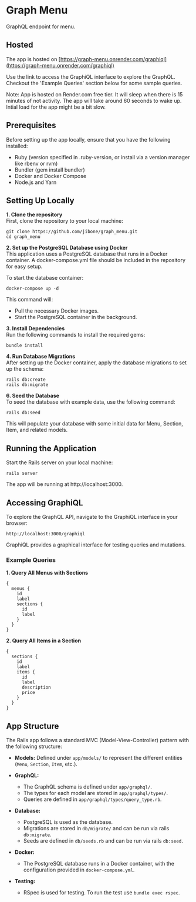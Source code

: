 # Graph Menu

GraphQL endpoint for menu.

## Hosted

The app is hosted on [https://graph-menu.onrender.com/graphiql](https://graph-menu.onrender.com/graphiql)

Use the link to access the GraphiQL interface to explore the GraphQL. Checkout the 'Example Queries' section below for some sample queries.

Note: App is hosted on Render.com free tier. It will sleep when there is 15 minutes of not activity. The app will take around 60 seconds to wake up. Intial load for the app might be a bit slow.

## Prerequisites

Before setting up the app locally, ensure that you have the following installed:

- Ruby (version specified in .ruby-version, or install via a version manager like rbenv or rvm)
- Bundler (gem install bundler)
- Docker and Docker Compose
- Node.js and Yarn

## Setting Up Locally

**1. Clone the repository**  
First, clone the repository to your local machine:

```
git clone https://github.com/jibone/graph_menu.git
cd graph_menu

```

**2. Set up the PostgreSQL Database using Docker**  
This application uses a PostgreSQL database that runs in a Docker container. A docker-compose.yml file should be included in the repository for easy setup.

To start the database container:

```
docker-compose up -d
```

This command will:

- Pull the necessary Docker images.
- Start the PostgreSQL container in the background.

**3. Install Dependencies**  
Run the following commands to install the required gems:

```
bundle install
```

**4. Run Database Migrations**  
After setting up the Docker container, apply the database migrations to set up the schema:

```
rails db:create
rails db:migrate
```

**6. Seed the Database**  
To seed the database with example data, use the following command:

```
rails db:seed
```

This will populate your database with some initial data for Menu, Section, Item, and related models.

## Running the Application

Start the Rails server on your local machine:

```
rails server
```

The app will be running at http://localhost:3000.

## Accessing GraphiQL

To explore the GraphQL API, navigate to the GraphiQL interface in your browser:

```
http://localhost:3000/graphiql

```

GraphiQL provides a graphical interface for testing queries and mutations.

### Example Queries

**1. Query All Menus with Sections**

```
{
  menus {
    id
    label
    sections {
      id
      label
    }
  }
}
```

**2. Query All Items in a Section**

```
{
  sections {
    id
    label
    items {
      id
      label
      description
      price
    }
  }
}
```

## App Structure

The Rails app follows a standard MVC (Model-View-Controller) pattern with the following structure:

- **Models:** Defined under `app/models/` to represent the different entities (`Menu`, `Section`, `Item`, etc.).

- **GraphQL:**

  - The GraphQL schema is defined under `app/graphql/`.
  - The types for each model are stored in `app/graphql/types/`.
  - Queries are defined in `app/graphql/types/query_type.rb`.

- **Database:**

  - PostgreSQL is used as the database.
  - Migrations are stored in `db/migrate/` and can be run via rails `db:migrate`.
  - Seeds are defined in `db/seeds.rb` and can be run via rails `db:seed`.

- **Docker:**

  - The PostgreSQL database runs in a Docker container, with the configuration provided in `docker-compose.yml`.

- **Testing:**

  - RSpec is used for testing. To run the test use `bundle exec rspec`.
